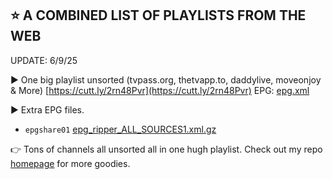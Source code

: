 ## ⭐ A COMBINED LIST OF PLAYLISTS FROM THE WEB

UPDATE: 6/9/25

▶️ One big playlist unsorted (tvpass.org, thetvapp.to, daddylive, moveonjoy & More) [https://cutt.ly/2rn48Pvr](https://cutt.ly/2rn48Pvr) EPG: [epg.xml](https://tvpass.org/epg.xml)

▶️ Extra EPG files.

- `epgshare01` [epg_ripper_ALL_SOURCES1.xml.gz](https://epgshare01.online/epgshare01/epg_ripper_ALL_SOURCES1.xml.gz)

👉  Tons of channels all unsorted all in one hugh playlist. Check out my repo [homepage](https://github.com/BuddyChewChew/My-Streams) for more goodies.
